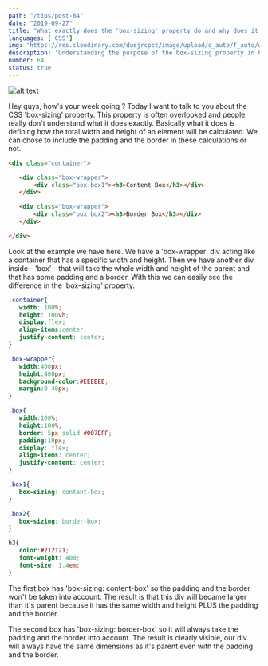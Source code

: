 ```yaml
---
path: "/tips/post-64"
date: "2019-09-27"
title: "What exactly does the 'box-sizing' property do and why does it matter"
languages: ['CSS']
img: 'https://res.cloudinary.com/duejrcpct/image/upload/q_auto/f_auto/w_1000/v1586973963/tips/64-1_s9nbep.png'
description: 'Understanding the purpose of the box-sizing property in CSS'
number: 64
status: true
---
```


![alt text](https://res.cloudinary.com/duejrcpct/image/upload/q_auto/f_auto/w_1000/v1586973963/tips/64-2_llvgml.png "Box sizing in CSS")

Hey guys, how's your week going ?
Today I want to talk to you about the CSS 'box-sizing' property.
This property is often overlooked and people really don't understand what it does exactly. Basically what it does is defining how the total width and height of an element will be calculated. We can chose to include the padding and the border in these calculations or not.

 ```html
<div class="container">

    <div class="box-wrapper">
        <div class="box box1"><h3>Content Box</h3></div>
    </div>

    <div class="box-wrapper">
        <div class="box box2"><h3>Border Box</h3></div>
    </div>

</div>
 ```

Look at the example we have here. We have a 'box-wrapper' div acting like a container that has a specific width and height. Then we have another div inside - 'box' - that will take the whole width and height of the parent and that has some padding and a border.
With this we can easily see the difference in the 'box-sizing' property.

 ```css
.container{
    width: 100%;
    height: 100vh;
    display:flex;
    align-items:center;
    justify-content: center;
}

.box-wrapper{
    width:400px;
    height:400px;
    background-color:#EEEEEE;
    margin:0 40px;
}

.box{
    width:100%;
    height:100%;
    border: 5px solid #007EFF;
    padding:10px;
    display: flex;
    align-items: center;
    justify-content: center;
}

.box1{
    box-sizing: content-box;
}

.box2{
    box-sizing: border-box;
}

h3{
    color:#212121;
    font-weight: 400;
    font-size: 1.4em;
}
 ```

The first box has 'box-sizing: content-box' so the padding and the border won't be taken into account. The result is that this div will became larger than it's parent because it has the same width and height PLUS the padding and the border.

The second box has 'box-sizing: border-box' so it will always take the padding and the border into account. The result is clearly visible, our div will always have the same dimensions as it's parent even with the padding and the border.